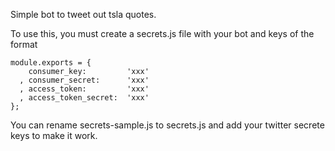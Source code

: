Simple bot to tweet out tsla quotes.

To use this, you must create a secrets.js file with your bot and keys of the format

```
module.exports = {
    consumer_key:         'xxx'
  , consumer_secret:      'xxx'
  , access_token:         'xxx'
  , access_token_secret:  'xxx'
};
```

You can rename secrets-sample.js to secrets.js and add your twitter secrete keys to 
make it work.
